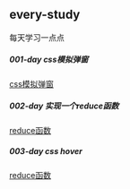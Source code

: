 ## every-study

每天学习一点点

##### 001-day css模拟弹窗
[css模拟弹窗](https://rawgit.com/gaozhidong/everyday-study/master/001-day.html)

##### 002-day 实现一个reduce函数
[reduce函数](https://rawgit.com/gaozhidong/everyday-study/master/002-day.html)

##### 003-day css hover
[reduce函数](https://rawgit.com/gaozhidong/everyday-study/master/003-day.html)